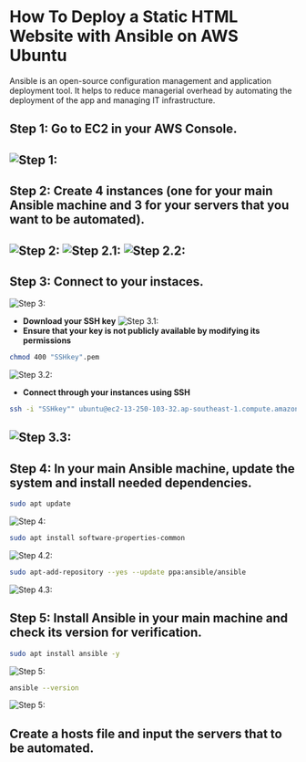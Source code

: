 # How To Deploy a Static HTML Website with Ansible on AWS Ubuntu
Ansible is an open-source configuration management and application deployment tool. It helps to reduce managerial overhead by automating the deployment of the app and managing IT infrastructure.

## Step 1: Go to EC2 in your AWS Console.
![Step 1:](./steps-images/1.png)
---
## Step 2: Create 4 instances (one for your main Ansible machine and 3 for your servers that you want to be automated).
![Step 2:](./steps-images/2.png)
![Step 2.1:](./steps-images/3.png)
![Step 2.2:](./steps-images/4.png)
---
## Step 3: Connect to your instaces.
![Step 3:](./steps-images/5.png)
- **Download your SSH key**
![Step 3.1:](./steps-images/6.png)
- **Ensure that your key is not publicly available by modifying its permissions**
```bash
chmod 400 "SSHkey".pem
```
![Step 3.2:](./steps-images/7.png)
- **Connect through your instances using SSH**
```bash
ssh -i "SSHkey"" ubuntu@ec2-13-250-103-32.ap-southeast-1.compute.amazonaws.com
```
![Step 3.3:](./steps-images/8.png)
---
## Step 4: In your main Ansible machine, update the system and install needed dependencies.
```bash
sudo apt update
```
![Step 4:](./steps-images/others-steps/1.png)
```bash
sudo apt install software-properties-common
```
![Step 4.2:](./steps-images/others-steps/2.png)
```bash
sudo apt-add-repository --yes --update ppa:ansible/ansible
```
![Step 4.3:](./steps-images/others-steps/3.png)
## Step 5: Install Ansible in your main machine and check its version for verification.
```bash
sudo apt install ansible -y
```
![Step 5:](./steps-images/others-steps/4.png)
```bash
ansible --version
```
![Step 5:](./steps-images/others-steps/5.png)
## Create a hosts file and input the servers that to be automated.
